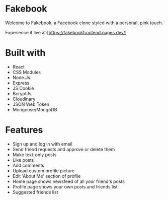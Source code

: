 # Fakebook

Welcome to Fakebook, a Facebook clone styled with a personal, pink touch.

Experience it live at:[https://fakebookfrontend.pages.dev/] 

# Built with

* React
* CSS Modules
* Node.Js
* Express
* JS Cookie
* BcryptJs
* Cloudinary
* JSON Web Token
* Mongoose/MongoDB

# Features


* Sign up and log in with email
* Send friend requests and approve or delete them
* Make text-only posts
* Like posts
* Add comments
* Upload custom profile picture
* Edit 'About Me' section of profile
* Home page shows newsfeed of all your friend's posts
* Profile page shows your own posts and friends list
* Suggested friends list



